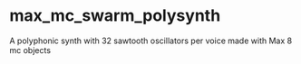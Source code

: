 # max_mc_swarm_polysynth
A polyphonic synth with 32 sawtooth oscillators per voice made with Max 8 mc objects
